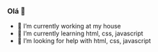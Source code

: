 ### Olá 👋


- 🔭 I’m currently working at my house
- 🌱 I’m currently learning html, css, javascript
- 🤔 I’m looking for help with html, css, javascript


